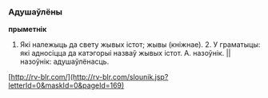 ### Адушаўлёны
**прыметнік**

1. Які належыць да свету жывых істот; жывы (кніжнае). 2. У граматыцы: які адносіцца да катэгорыі назваў жывых істот. А. назоўнік. || назоўнік: адушаўлёнасць.

<a rel="author">[http://rv-blr.com/](http://rv-blr.com/slounik.jsp?letterId=0&maskId=0&pageId=169)</a>
